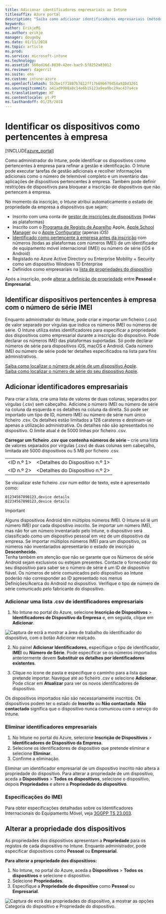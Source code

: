 ```yaml
---
title: Adicionar identificadores empresariais ao Intune
titlesuffix: Azure portal
description: "Saiba como adicionar identificadores empresariais (método de inscrição, IMEI e números de série) ao Microsoft Intune. \""
keywords: 
author: ErikjeMS
ms.author: erikje
manager: dougeby
ms.date: 01/11/2018
ms.topic: article
ms.prod: 
ms.service: microsoft-intune
ms.technology: 
ms.assetid: 566ed16d-8030-42ee-bac9-5f8252a83012
ms.reviewer: dagerrit
ms.suite: ems
ms.custom: intune-azure
ms.openlocfilehash: 5b2be1f71887b7812ff17b69b679d54a920d3261
ms.sourcegitcommit: a41ad9988a8c14e6b15123a9ea9bc29ac437a4ce
ms.translationtype: HT
ms.contentlocale: pt-PT
ms.lasthandoff: 01/25/2018
---
```

# <a name="identify-devices-as-corporate-owned"></a>Identificar os dispositivos como pertencentes à empresa

[!INCLUDE[azure_portal](./includes/azure_portal.md)]

Como administrador do Intune, pode identificar os dispositivos como pertencentes à empresa para refinar a gestão e identificação. O Intune pode executar tarefas de gestão adicionais e recolher informações adicionais como o número de telemóvel completo e um inventário das aplicações de dispositivos pertencentes à empresa. Também pode definir restrições de dispositivos para bloquear a inscrição de dispositivos que não pertencem à empresa.

No momento da inscrição, o Intune atribui automaticamente o estado de propriedade da empresa a dispositivos que sejam:

- Inscrito com uma conta de [gestor de inscrições de dispositivos](device-enrollment-manager-enroll.md) (todas as plataformas)
- Inscrito com o [Programa de Registo de Aparelho](device-enrollment-program-enroll-ios.md) Apple, [Apple School Manager](apple-school-manager-set-up-ios.md) ou o [Apple Configurator](apple-configurator-enroll-ios.md) (apenas iOS)
- [Identificado como pertencente à empresa antes da inscrição](#identify-corporate-owned-devices-with-imei-or-serial-number) com números (todas as plataformas com números IMEI) de um identificador de equipamento móvel internacional (IMEI) ou número de série (iOS e Android)
- Registado no Azure Active Directory ou Enterprise Mobility + Security como um dispositivo Windows 10 Enterprise
- Definidos como empresariais na [lista de propriedades do dispositivo](#change-device-ownership)

Após a inscrição, pode [alterar a definição de propriedade](#change-device-ownership) entre **Pessoal** e **Empresarial**.

## <a name="identify-corporate-owned-devices-with-imei-or-serial-number"></a>Identificar dispositivos pertencentes à empresa com o número de série IMEI

Enquanto administrador do Intune, pode criar e importar um ficheiro (.csv) de valor separado por vírgulas que indica os números IMEI ou números de série. O Intune utiliza estes identificadores para especificar a propriedade dos dispositivos como empresarial durante a inscrição do dispositivo. Pode declarar os números IMEI das plataformas suportadas. Só pode declarar números de série para dispositivos iOS, macOS e Android. Cada número IMEI ou número de série pode ter detalhes especificados na lista para fins administrativos.

<!-- When you upload serial numbers for company-owned iOS devices, they must be paired with a corporate enrollment profile. Devices must then be enrolled using either Apple’s device enrollment program (DEP) or Apple Configurator to have them appear as company-owned. -->

[Saiba como localizar o número de série de um dispositivo Apple](https://support.apple.com/HT204308).<br>
[Saiba como localizar o número de série do seu dispositivo Apple](https://support.google.com/store/answer/3333000).

## <a name="add-corporate-identifiers"></a>Adicionar identificadores empresariais
Para criar a lista, crie uma lista de valores de duas colunas, separados por vírgulas (.csv) sem cabeçalho. Adicione o número IMEI ou número de série na coluna da esquerda e os detalhes na coluna da direita. Só pode ser importado um tipo de ID, número IMEI ou número de série num único ficheiro .csv. Os detalhes estão limitados a 128 carateres e destinam-se apenas a utilização administrativa. Os detalhes não são apresentados no dispositivo. O limite atual é de 5000 linhas por ficheiro .csv.

**Carregar um ficheiro .csv que contenha números de série** – crie uma lista de valores separados por vírgulas (.csv) de duas colunas sem cabeçalho, limitada até 5000 dispositivos ou 5 MB por ficheiro .csv.

|||
|-|-|
|&lt;ID n.º 1&gt;|&lt;Detalhes do Dispositivo n.º 1&gt;|
|&lt;ID n.º 2&gt;|&lt;Detalhes do Dispositivo n.º 2&gt;|

Se visualizar este ficheiro .csv num editor de texto, este é apresentado como:

```
01234567890123,device details
02234567890123,device details
```

> [!IMPORTANT]
> Alguns dispositivos Android têm múltiplos números IMEI. O Intune só lê um número IMEI por cada dispositivo inscrito. Se importar um número IMEI, mas não for um número inventariado pelo Intune, o dispositivo será classificado como um dispositivo pessoal em vez de um dispositivo da empresa. Se importar múltiplos números IMEI para um dispositivo, os números não inventariados apresentarão o estado de inscrição **Desconhecido**.<br>
>Tenha também em atenção que não se garante que os Números de série Android sejam exclusivos ou estejam presentes. Contacte o fornecedor do seu dispositivo para saber se o número de série é um ID de dispositivo fiável.
>Os números de série comunicados pelo dispositivo ao Intune poderão não corresponder ao ID apresentado nos menus Definições/Acerca do Android no dispositivo. Verifique o tipo de número de série comunicado pelo fabricante do dispositivo.

### <a name="add-a-csv-list-of-corporate-identifiers"></a>Adicionar uma lista .csv de identificadores empresariais

1. No Intune no portal do Azure, selecione **Inscrição de Dispositivos** > **Identificadores de Dispositivo da Empresa** e, em seguida, clique em **Adicionar**.

 ![Captura de ecrã a mostrar a área de trabalho do identificador do dispositivo, com o botão Adicionar realçado.](./media/add-corp-id.png)

2. No painel **Adicionar Identificadores**, especifique o tipo de identificador, **IMEI** ou **Número de Série**. Pode especificar se os números importados anteriormente devem **Substituir os detalhes por identificadores existentes**.

3. Clique no ícone de pasta e especifique o caminho para a lista que pretende importar. Navegue até ao ficheiro .csv e selecione **Adicionar**. Pode clicar em **Atualizar** para ver os novos identificadores de dispositivo.

Os dispositivos importados não são necessariamente inscritos. Os dispositivos podem ter o estado de **Inscrito** ou **Não contactado**. **Não contactado** significa que o dispositivo nunca comunicou com o serviço do Intune.

### <a name="delete-corporate-identifiers"></a>Eliminar identificadores empresariais

1. No Intune no portal do Azure, selecione **Inscrição de Dispositivos** > **Identificadores de Dispositivo da Empresa**.
2. Selecione os identificadores de dispositivo que pretende eliminar e selecione **Eliminar**.
3. Confirme a eliminação.

Eliminar um identificador empresarial de um dispositivo inscrito não altera a propriedade do dispositivo. Para alterar a propriedade de um dispositivo, aceda a **Dispositivos** > **Todos os dispositivos**, selecione o dispositivo, depois **Propriedades** e altere a **Propriedade do dispositivo**.

### <a name="imei-specifications"></a>Especificações do IMEI
Para obter especificações detalhadas sobre os Identificadores Internacionais do Equipamento Móvel, veja [3GGPP TS 23.003](https://portal.3gpp.org/desktopmodules/Specifications/SpecificationDetails.aspx?specificationId=729).

## <a name="change-device-ownership"></a>Alterar a propriedade dos dispositivos

As propriedades dos dispositivos apresentam a **Propriedade** para os registos de cada dispositivo no Intune. Enquanto administrador, pode especificar dispositivos como **Pessoal** ou **Empresarial**.

**Para alterar a propriedade dos dispositivos:**
1. No Intune, no portal do Azure, aceda a **Dispositivos** > **Todos os dispositivos** e selecione o dispositivo.
3. Selecione **Propriedades**.
4. Especifique a **Propriedade do dispositivo** como **Pessoal** ou **Empresarial**.

  ![Captura de ecrã das propriedades do dispositivo, a mostrar as opções Categoria do dispositivo e Propriedade do dispositivo.](./media/device-properties.png)
